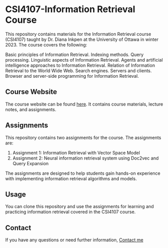 # CSI4107-Information Retrieval Course

This repository contains materials for the Information Retrieval course (CSI4107) taught by Dr. Diana Inkpen at the University of Ottawa in winter 2023. The course covers the following:

Basic principles of Information Retrieval. Indexing methods. Query processing. Linguistic aspects of Information Retrieval. Agents and artificial intelligence approaches to Information Retrieval. Relation of Information Retrieval to the World Wide Web. Search engines. Servers and clients. Browser and server-side programming for Information Retrieval.

## Course Website

The course website can be found [here](https://www.site.uottawa.ca/~diana/csi4107/index.html). It contains course materials, lecture notes, and assignments.

## Assignments

This repository contains two assignments for the course. The assignments are:

1. Assignment 1: Information Retrieval with Vector Space Model 
2. Assignment 2: Neural information retrieval system using Doc2vec and Query Expansion

The assignments are designed to help students gain hands-on experience with implementing information retrieval algorithms and models.

## Usage

You can clone this repository and use the assignments for learning and practicing information retrieval covered in the CSI4107 course.

## Contact 

If you have any questions or need further information, [Contact me](mailto:rmath049@uottawa.ca)

